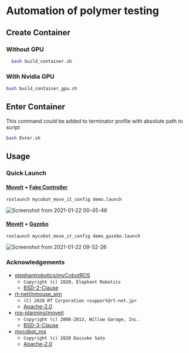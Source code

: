 
# Automation of polymer testing

## Create Container

### Without GPU
```bash
  bash build_container.sh
```

  ### With Nvidia GPU
  ```bash
  bash build_container_gpu.sh
```

## Enter Container
This command could be added to terminator profile with absolute path to script 
  ```bash
  bash Enter.sh
```

## Usage
### Quick Launch

#### [MoveIt](http://moveit.ros.org/) + [Fake Controller](http://docs.ros.org/en/melodic/api/moveit_tutorials/html/doc/fake_controller_manager/fake_controller_manager_tutorial.html)

```
roslaunch mycobot_move_it_config demo.launch
```

![Screenshot from 2021-01-22 00-45-46](https://user-images.githubusercontent.com/3256629/105374594-3a93cf00-5c4b-11eb-89c7-fa4a10aed619.png)

#### [MoveIt](http://moveit.ros.org/) + [Gazebo](http://gazebosim.org/)

```
roslaunch mycobot_move_it_config demo_gazebo.launch
```
![Screenshot from 2021-01-22 09-52-26](https://user-images.githubusercontent.com/3256629/105430751-96844500-5c97-11eb-88fd-9fe772f98001.png)






### Acknowledgements

* [elephantrobotics/myCobotROS](https://github.com/elephantrobotics/myCobotROS)
    * `Copyright (c) 2020, Elephant Robotics`
    * [BSD-2-Clause](https://github.com/elephantrobotics/myCobotROS/blob/cc9c7151b60709c445e1d2bdf500b9fbad91f841/LICENSE)
* [rt-net/jnmouse_sim](https://github.com/rt-net/jnmouse_sim)
    * `(C) 2020 RT Corporation <support@rt-net.jp>`
    * [Apache-2.0](https://github.com/rt-net/jnmouse_sim/blob/5b3eac2071e7feb7e9ffd6f054cdfef9081e9166/LICENSE)
* [ros-planning/moveit](https://github.com/ros-planning/moveit)
    * `Copyright (c) 2008-2013, Willow Garage, Inc.`
    * [BSD-3-Clause](https://github.com/ros-planning/moveit/blob/664ae01803abf5e0b4649063102357262de9e05c/LICENSE.txt)
* [mycobot_ros](https://github.com/Tiryoh/mycobot_ros)
    * `Copyright (c) 2020 Daisuke Sato`
    * [Apache-2.0](https://github.com/Tiryoh/mycobot_ros/blob/main/LICENSE)
